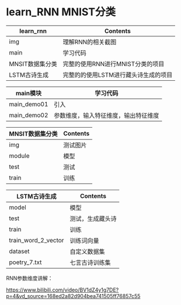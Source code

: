 # learn_RNN MNIST分类

| learn_rnn       | Contents                             |
| --------------- | ------------------------------------ |
| img             | 理解RNN的相关截图                    |
| main            | 学习代码                             |
| MNSIT数据集分类 | 完整的使用RNN进行MNIST分类的项目     |
| LSTM古诗生成    | 完整的的使用LSTM进行藏头诗生成的项目 |

| main模块    | 学习代码                             |
| ----------- | ------------------------------------ |
| main_demo01 | 引入                                 |
| main_demo02 | 参数维度，输入特征维度，输出特征维度 |

| MNSIT数据集分类 | Contents |
| --------------- | -------- |
| img             | 测试图片 |
| module          | 模型     |
| test            | 测试     |
| train           | 训练     |

| LSTM古诗生成        | Contents         |
| ------------------- | ---------------- |
| model               | 模型             |
| test                | 测试，生成藏头诗 |
| train               | 训练             |
| train_word_2_vector | 训练词向量       |
| dataset             | 自定义数据集     |
| poetry_7.txt        | 七言古诗训练集   |

RNN参数维度讲解：

https://www.bilibili.com/video/BV1dZ4y1g7DE?p=4&vd_source=168ed2a82d904bea741505ff76857c55